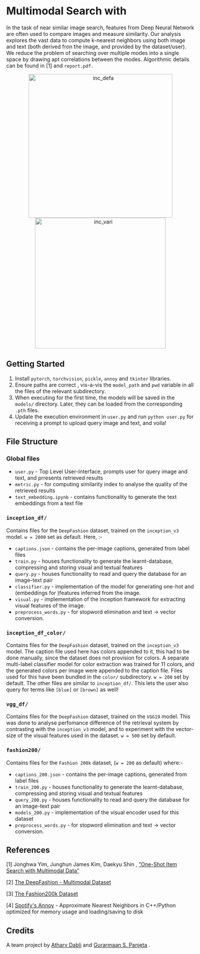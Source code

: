 # Multimodal Search with 

In the task of near similar image search, features from Deep Neural Network are often used to compare images and measure similarity. Our analysis explores the vast data to compute k-nearest neighbors using both image and text (both derived fron the image, and provided by the dataset/user). We reduce the problem of searching over multiple modes into a single space by drawing apt correlations between the modes. Algorithmic details can be found in [1] and `report.pdf.`

<p align = "center">
<img width="385" alt="inc_defa" src="https://github.com/Panjete/projDisc/assets/103451209/4a659bf4-f2e9-4fe5-8682-c526a52deaa4">
<img width="350" alt="inc_vari" src="https://github.com/Panjete/projDisc/assets/103451209/70d47a61-9fae-490c-bafb-8eefd48c6f66">
</p>

## Getting Started

1. Install `pytorch`, `torchvision`, `pickle`, `annoy` and `tkinter` libraries.
2. Ensure paths are correct , vis-a-vis the `model_path` and `pwd` variable in all the files of the relevant subdirectory.
3. When executing for the first time, the models will be saved in the `models/` directory. Later, they can be loaded from the corresponding `.pth` files.
4. Update the execution environment in `user.py` and run `python user.py` for receiving a prompt to upload query image and text, and voila!

## File Structure 

### Global files 

- `user.py` - Top Level User-Interface, prompts user for query image and text, and prresents retrieved results
- `metric.py` - for computing similarity index to analyse the quality of the retrieved results
- `text_embedding.ipynb` - contains functionality to generate the text embeddings from a text file


### `inception_df/` 

Contains files for the `DeepFashion` dataset, trained on the `inception_v3` model. `w = 2000` set as default. Here, :- 

- `captions.json` - contains the per-image captions, generated from label files
- `train.py` - houses functionality to generate the learnt-database, compressing and storing visual and textual features
- `query.py` - houses functionality to read and query the database for an image-text pair
- `classifier.py` - implementation of the model for generating one-hot and (embeddings for )features inferred from the image.
- `visual.py` - implementation of the inception framework for extracting visual features of the image.
- `preprocess_words.py` - for stopword elimination and text -> vector conversion.

### `inception_df_color/` 

Contains files for the `DeepFashion` dataset, trained on the `inception_v3` model. The caption file used here has colors appended to it, this had to be done manually, since the dataset does not provision for colors. A separate multi-label classifier model for color extraction was trained for 11 colors, and the generated colors per image were appended to the caption file. Files used for this have been bundled in the `color/` subdirectory. `w = 200` set by default. The other files are similar to `inception_df/`. This lets the user also query for terms like `[blue]` or `[brown]` as well! 

### `vgg_df/`

Contains files for the `DeepFashion` dataset, trained on the `VGG19` model. This was done to analyse perfomance difference of the retrieval system by contrasting with the `inception_v3` model, and to experiment with the vector-size of the visual features used in the dataset. `w = 500` set by default.

### `fashion200/` 

Contains files for the `Fashion 200k` dataset, (`w = 200` as default) where:- 

- `captions_200.json` - contains the per-image captions, generated from label files
- `train_200.py` - houses functionality to generate the learnt-database, compressing and storing visual and textual features
- `query_200.py` - houses functionality to read and query the database for an image-text pair
- `models_200.py` - implementation of the visual encoder used for this dataset
- `preprocess_words.py` - for stopword elimination and text -> vector conversion.

## References 




[1] Jonghwa Yim, Junghun James Kim, Daekyu Shin ,  [“One-Shot Item Search with Multimodal Data”](https://arxiv.org/abs/1811.10969) 

[2] [The DeepFashion - Multimodal Dataset](https://github.com/yumingj/DeepFashion-MultiModal) 

[3] [The Fashion200k Dataset](https://github.com/xthan/fashion-200k) 

[4] [Spotify's Annoy](https://github.com/spotify/annoy) - Approximate Nearest Neighbors in C++/Python optimized for memory usage and loading/saving to disk

## Credits

A team project by [Atharv Dabli](https://github.com/atharvadabli) and [Gurarmaan S. Panjeta](https://github.com/Panjete) .

